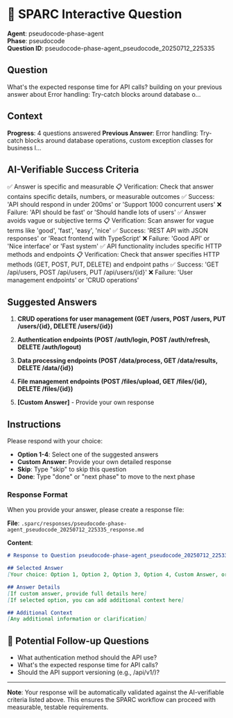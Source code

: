 # 🤖 SPARC Interactive Question

**Agent**: pseudocode-phase-agent  
**Phase**: pseudocode  
**Question ID**: pseudocode-phase-agent_pseudocode_20250712_225335

## Question
What's the expected response time for API calls? building on your previous answer about Error handling: Try-catch blocks around database o...

## Context
**Progress**: 4 questions answered
**Previous Answer**: Error handling: Try-catch blocks around database operations, custom exception classes for business l...

## AI-Verifiable Success Criteria
✅ Answer is specific and measurable
   📋 Verification: Check that answer contains specific details, numbers, or measurable outcomes
   ✅ Success: 'API should respond in under 200ms' or 'Support 1000 concurrent users'
   ❌ Failure: 'API should be fast' or 'Should handle lots of users'
✅ Answer avoids vague or subjective terms
   📋 Verification: Scan answer for vague terms like 'good', 'fast', 'easy', 'nice'
   ✅ Success: 'REST API with JSON responses' or 'React frontend with TypeScript'
   ❌ Failure: 'Good API' or 'Nice interface' or 'Fast system'
✅ API functionality includes specific HTTP methods and endpoints
   📋 Verification: Check that answer specifies HTTP methods (GET, POST, PUT, DELETE) and endpoint paths
   ✅ Success: 'GET /api/users, POST /api/users, PUT /api/users/{id}'
   ❌ Failure: 'User management endpoints' or 'CRUD operations'

## Suggested Answers
1. **CRUD operations for user management (GET /users, POST /users, PUT /users/{id}, DELETE /users/{id})**
2. **Authentication endpoints (POST /auth/login, POST /auth/refresh, DELETE /auth/logout)**
3. **Data processing endpoints (POST /data/process, GET /data/results, DELETE /data/{id})**
4. **File management endpoints (POST /files/upload, GET /files/{id}, DELETE /files/{id})**

5. **[Custom Answer]** - Provide your own response

## Instructions
Please respond with your choice:

- **Option 1-4**: Select one of the suggested answers
- **Custom Answer**: Provide your own detailed response
- **Skip**: Type "skip" to skip this question
- **Done**: Type "done" or "next phase" to move to the next phase

### Response Format
When you provide your answer, please create a response file:

**File**: `.sparc/responses/pseudocode-phase-agent_pseudocode_20250712_225335_response.md`

**Content**:
```markdown
# Response to Question pseudocode-phase-agent_pseudocode_20250712_225335

## Selected Answer
[Your choice: Option 1, Option 2, Option 3, Option 4, Custom Answer, or Skip]

## Answer Details
[If custom answer, provide full details here]
[If selected option, you can add additional context here]

## Additional Context
[Any additional information or clarification]
```


## 🔄 Potential Follow-up Questions
- What authentication method should the API use?
- What's the expected response time for API calls?
- Should the API support versioning (e.g., /api/v1/)?


---

**Note**: Your response will be automatically validated against the AI-verifiable criteria listed above. This ensures the SPARC workflow can proceed with measurable, testable requirements.

